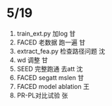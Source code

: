 # 5/19
1. train_ext.py 加log  甘
2. FACED 老数据 跑一遍  甘
3. extract_fea.py  检查路径问题 沈
4. wd 调整 甘
5. SEED 完整跑通 去att 沈
6. FACED segatt mslen 甘
7. FACED model ablation 王
8. PR-PL对比试验  张 